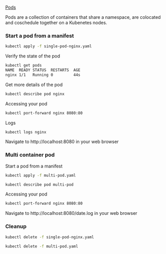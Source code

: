 [Pods](https://kubernetes.io/docs/concepts/workloads/pods/pod/)

Pods are a collection of containers that share a namespace, are colocated and coschedule together on a Kubenetes nodes.

### Start a pod from a manifest

```bash
kubectl apply -f single-pod-nginx.yaml
```

Verify the state of the pod
```bash
kubectl get pods
NAME  READY STATUS  RESTARTS  AGE
nginx 1/1   Running 0         44s
```
Get more details of the pod
```bash
kubectl describe pod nginx
```

Accessing your pod
```bash
kubectl port-forward nginx 8080:80
```

Logs
```bash
kubectl logs nginx
```

Navigate to http://localhost:8080 in your web browser

### Multi container pod

Start a pod from a manifest
```bash
kubectl apply -f multi-pod.yaml
```

```bash
kubectl describe pod multi-pod
```
Accessing your pod

```bash
kubectl port-forward nginx 8080:80
```
Navigate to http://localhost:8080/date.log in your web browser

### Cleanup

```bash
kubectl delete -f single-pod-nginx.yaml

kubectl delete -f multi-pod.yaml
```
